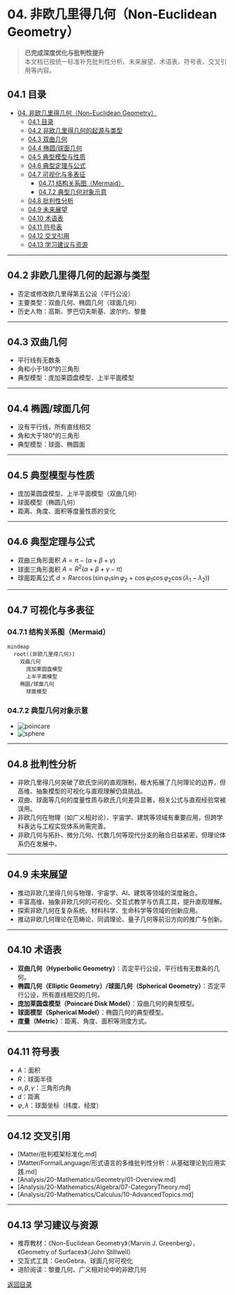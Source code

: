 # 04. 非欧几里得几何（Non-Euclidean Geometry）

> **已完成深度优化与批判性提升**  
> 本文档已按统一标准补充批判性分析、未来展望、术语表、符号表、交叉引用等内容。

## 04.1 目录

- [04. 非欧几里得几何（Non-Euclidean Geometry）](#04-非欧几里得几何non-euclidean-geometry)
  - [04.1 目录](#041-目录)
  - [04.2 非欧几里得几何的起源与类型](#042-非欧几里得几何的起源与类型)
  - [04.3 双曲几何](#043-双曲几何)
  - [04.4 椭圆/球面几何](#044-椭圆球面几何)
  - [04.5 典型模型与性质](#045-典型模型与性质)
  - [04.6 典型定理与公式](#046-典型定理与公式)
  - [04.7 可视化与多表征](#047-可视化与多表征)
    - [04.7.1 结构关系图（Mermaid）](#0471-结构关系图mermaid)
    - [04.7.2 典型几何对象示意](#0472-典型几何对象示意)
  - [04.8 批判性分析](#048-批判性分析)
  - [04.9 未来展望](#049-未来展望)
  - [04.10 术语表](#0410-术语表)
  - [04.11 符号表](#0411-符号表)
  - [04.12 交叉引用](#0412-交叉引用)
  - [04.13 学习建议与资源](#0413-学习建议与资源)

---

## 04.2 非欧几里得几何的起源与类型

- 否定或修改欧几里得第五公设（平行公设）
- 主要类型：双曲几何、椭圆几何（球面几何）
- 历史人物：高斯、罗巴切夫斯基、波尔约、黎曼

---

## 04.3 双曲几何

- 平行线有无数条
- 角和小于180°的三角形
- 典型模型：庞加莱圆盘模型、上半平面模型

---

## 04.4 椭圆/球面几何

- 没有平行线，所有直线相交
- 角和大于180°的三角形
- 典型模型：球面、椭圆面

---

## 04.5 典型模型与性质

- 庞加莱圆盘模型、上半平面模型（双曲几何）
- 球面模型（椭圆几何）
- 距离、角度、面积等度量性质的变化

---

## 04.6 典型定理与公式

- 双曲三角形面积 $A = \pi - (\alpha + \beta + \gamma)$
- 球面三角形面积 $A = R^2 (\alpha + \beta + \gamma - \pi)$
- 球面距离公式 $d = R \arccos(\sin\varphi_1\sin\varphi_2 + \cos\varphi_1\cos\varphi_2\cos(\lambda_1-\lambda_2))$

---

## 04.7 可视化与多表征

### 04.7.1 结构关系图（Mermaid）

```mermaid
mindmap
  root((非欧几里得几何))
    双曲几何
      庞加莱圆盘模型
      上半平面模型
    椭圆/球面几何
      球面模型
```

### 04.7.2 典型几何对象示意

- ![poincare](https://upload.wikimedia.org/wikipedia/commons/6/6a/Poincare_disk_model.svg)
- ![sphere](https://latex.codecogs.com/svg.image?\text{Sphere})

---

## 04.8 批判性分析

- 非欧几里得几何突破了欧氏空间的直观限制，极大拓展了几何理论的边界，但高维、抽象模型的可视化与直观理解仍具挑战。
- 双曲、球面等几何的度量性质与欧氏几何差异显著，相关公式与直观经验常被误用。
- 非欧几何在物理（如广义相对论）、宇宙学、建筑等领域有重要应用，但跨学科表达与工程实现体系尚需完善。
- 非欧几何与拓扑、微分几何、代数几何等现代分支的融合日益紧密，但理论体系仍在发展中。

---

## 04.9 未来展望

- 推动非欧几里得几何与物理、宇宙学、AI、建筑等领域的深度融合。
- 丰富高维、抽象非欧几何的可视化、交互式教学与仿真工具，提升直观理解。
- 探索非欧几何在复杂系统、材料科学、生命科学等领域的创新应用。
- 推动非欧几何理论在范畴论、同调理论、量子几何等前沿方向的推广与创新。

---

## 04.10 术语表

- **双曲几何（Hyperbolic Geometry）**：否定平行公设，平行线有无数条的几何。
- **椭圆几何（Elliptic Geometry）/球面几何（Spherical Geometry）**：否定平行公设，所有直线相交的几何。
- **庞加莱圆盘模型（Poincaré Disk Model）**：双曲几何的典型模型。
- **球面模型（Spherical Model）**：椭圆几何的典型模型。
- **度量（Metric）**：距离、角度、面积等测度方式。

---

## 04.11 符号表

- $A$：面积
- $R$：球面半径
- $\alpha, \beta, \gamma$：三角形内角
- $d$：距离
- $\varphi, \lambda$：球面坐标（纬度、经度）

---

## 04.12 交叉引用

- [Matter/批判框架标准化.md]
- [Matter/FormalLanguage/形式语言的多维批判性分析：从基础理论到应用实践.md]
- [Analysis/20-Mathematics/Geometry/01-Overview.md]
- [Analysis/20-Mathematics/Algebra/07-CategoryTheory.md]
- [Analysis/20-Mathematics/Calculus/10-AdvancedTopics.md]

---

## 04.13 学习建议与资源

- 推荐教材：《Non-Euclidean Geometry》（Marvin J. Greenberg）、《Geometry of Surfaces》（John Stillwell）
- 交互式工具：GeoGebra、球面几何可视化
- 进阶阅读：黎曼几何、广义相对论中的非欧几何

[返回目录](#041-目录)
